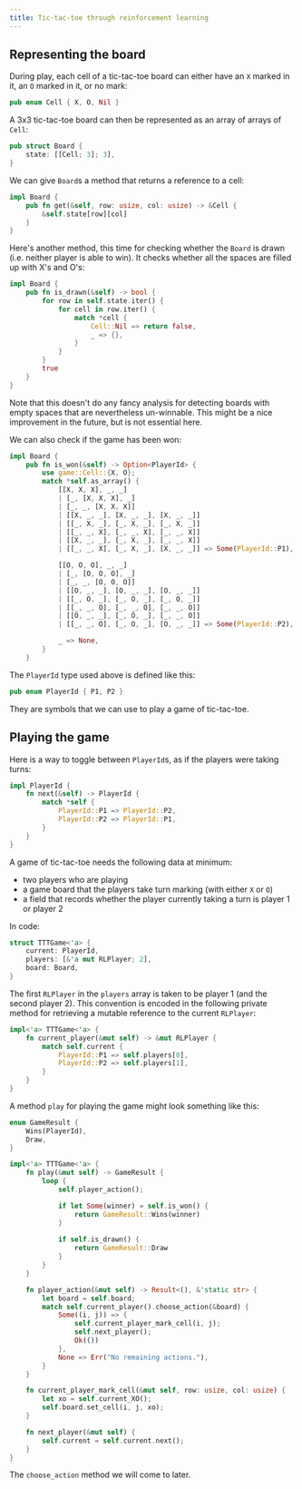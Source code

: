 ```yaml
---
title: Tic-tac-toe through reinforcement learning
---
```


## Representing the board

During play, each cell of a tic-tac-toe board can either have an `X` marked in it, an `O` marked in it, or no mark:

```rust
pub enum Cell { X, O, Nil }
```

A 3x3 tic-tac-toe board can then be represented as an array of arrays of `Cell`:

```rust
pub struct Board {
    state: [[Cell; 3]; 3],
}
```

We can give `Board`s a method that returns a reference to a cell:

```rust
impl Board {
    pub fn get(&self, row: usize, col: usize) -> &Cell {
        &self.state[row][col]
    }
}
```

Here's another method, this time for checking whether the `Board` is drawn (i.e. neither player is able to win). It checks whether all the spaces are filled up with X's and O's:

```rust
impl Board {
    pub fn is_drawn(&self) -> bool {
        for row in self.state.iter() {
            for cell in row.iter() {
                match *cell {
                    Cell::Nil => return false,
                    _ => {},
                }
            }
        }
        true
    }
}
```

Note that this doesn't do any fancy analysis for detecting boards with empty spaces that are nevertheless un-winnable. This might be a nice improvement in the future, but is not essential here.

We can also check if the game has been won:

```rust
impl Board {
    pub fn is_won(&self) -> Option<PlayerId> {
        use game::Cell::{X, O};
        match *self.as_array() {
            [[X, X, X], _, _]
            | [_, [X, X, X], _]
            | [_, _, [X, X, X]]
            | [[X, _, _], [X, _, _], [X, _, _]]
            | [[_, X, _], [_, X, _], [_, X, _]]
            | [[_, _, X], [_, _, X], [_, _, X]]
            | [[X, _, _], [_, X, _], [_, _, X]]
            | [[_, _, X], [_, X, _], [X, _, _]] => Some(PlayerId::P1),

            [[O, O, O], _, _]
            | [_, [O, O, O], _]
            | [_, _, [O, O, O]]
            | [[O, _, _], [O, _, _], [O, _, _]]
            | [[_, O, _], [_, O, _], [_, O, _]]
            | [[_, _, O], [_, _, O], [_, _, O]]
            | [[O, _, _], [_, O, _], [_, _, O]]
            | [[_, _, O], [_, O, _], [O, _, _]] => Some(PlayerId::P2),

            _ => None,
        }
    }
```

The `PlayerId` type used above is defined like this:

```rust
pub enum PlayerId { P1, P2 }
```

They are symbols that we can use to play a game of tic-tac-toe.

## Playing the game

Here is a way to toggle between `PlayerId`s, as if the players were taking turns:


```rust
impl PlayerId {
    fn next(&self) -> PlayerId {
        match *self {
            PlayerId::P1 => PlayerId::P2,
            PlayerId::P2 => PlayerId::P1,
        }
    }
}
```

A game of tic-tac-toe needs the following data at minimum:

 - two players who are playing
 - a game board that the players take turn marking (with either `X` or `O`)
 - a field that records whether the player currently taking a turn is player 1 or player 2

In code:

```rust
struct TTTGame<'a> {
    current: PlayerId,
    players: [&'a mut RLPlayer; 2],
    board: Board,
}
```

The first `RLPlayer` in the `players` array is taken to be player 1 (and the second player 2). This convention is encoded in the following private method for retrieving a mutable reference to the current `RLPlayer`:

```rust
impl<'a> TTTGame<'a> {
    fn current_player(&mut self) -> &mut RLPlayer {
        match self.current {
            PlayerId::P1 => self.players[0],
            PlayerId::P2 => self.players[1],
        }
    }
}
```

A method `play` for playing the game might look something like this:

```rust
enum GameResult {
    Wins(PlayerId),
    Draw,
}

impl<'a> TTTGame<'a> {
    fn play(&mut self) -> GameResult {
        loop {
            self.player_action();

            if let Some(winner) = self.is_won() {
                return GameResult::Wins(winner)
            }
            
            if self.is_drawn() {
                return GameResult::Draw
            }
        }
    }

    fn player_action(&mut self) -> Result<(), &'static str> {
        let board = self.board;
        match self.current_player().choose_action(&board) {
            Some((i, j)) => {
                self.current_player_mark_cell(i, j);
                self.next_player();
                Ok(())
            },
            None => Err("No remaining actions."),
        }
    }

    fn current_player_mark_cell(&mut self, row: usize, col: usize) {
        let xo = self.current_XO();
        self.board.set_cell(i, j, xo);
    }

    fn next_player(&mut self) {
        self.current = self.current.next();
    }
}
```

The `choose_action` method we will come to later.
